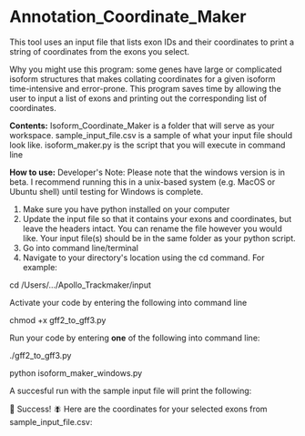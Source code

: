 # Annotation_Coordinate_Maker
This tool uses an input file that lists exon IDs and their coordinates to print a string of coordinates from the exons you select.

Why you might use this program: some genes have large or complicated isoform structures that makes collating coordinates for a given isoform time-intensive and error-prone. This program saves time by allowing the user to input a list of exons and printing out the corresponding list of coordinates.

**Contents:**
Isoform_Coordinate_Maker is a folder that will serve as your workspace.
sample_input_file.csv is a sample of what your input file should look like.
isoform_maker.py is the script that you will execute in command line

**How to use:**
Developer's Note: Please note that the windows version is in beta. I recommend running this in a unix-based system (e.g. MacOS or Ubuntu shell) until testing for Windows is complete.

1. Make sure you have python installed on your computer
2. Update the input file so that it contains your exons and coordinates, but leave the headers intact. You can rename the file however you would like. Your input file(s) should be in the same folder as your python script.
3. Go into command line/terminal
4. Navigate to your directory's location using the cd command. For example:

cd /Users/.../Apollo_Trackmaker/input

Activate your code by entering the following into command line

chmod +x gff2_to_gff3.py

Run your code by entering **one** of the following into command line:


  ./gff2_to_gff3.py


  python isoform_maker_windows.py

A succesful run with the sample input file will print the following:

🧬 Success! 🪰 Here are the coordinates for your selected exons from sample_input_file.csv:
